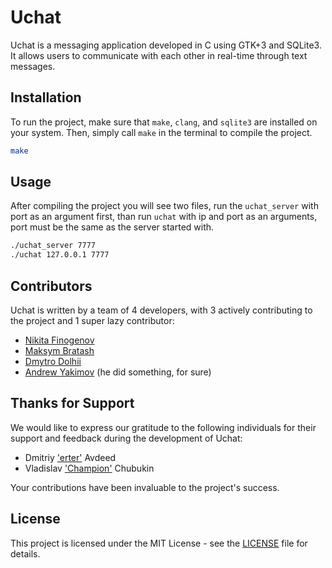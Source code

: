 # Uchat

Uchat is a messaging application developed in C using GTK+3 and SQLite3. It allows users to communicate with each other in real-time through text messages.

## Installation

To run the project, make sure that `make`, `clang`, and `sqlite3` are installed on your system. Then, simply call `make` in the terminal to compile the project.

```bash
make
```

## Usage

After compiling the project you will see two files, run the `uchat_server` with port as an argument first, than run `uchat` with ip and port as an arguments, port must be the same as the server started with.

```bash
./uchat_server 7777
./uchat 127.0.0.1 7777
```

## Contributors

Uchat is written by a team of 4 developers, with 3 actively contributing to the project and 1 super lazy contributor:

- [Nikita Finogenov](https://github.com/nikFinogenov)
- [Maksym Bratash](https://github.com/kitska)
- [Dmytro Dolhii](https://github.com/DMYTRO-DOLHII)
- [Andrew Yakimov](https://github.com/WoCCeR) (he did something, for sure)

## Thanks for Support

We would like to express our gratitude to the following individuals for their support and feedback during the development of Uchat:

- Dmitriy ['erter'](https://steamcommunity.com/profiles/76561199014577745) Avdeed 
- Vladislav ['Champion'](https://steamcommunity.com/profiles/76561199022185683) Chubukin

Your contributions have been invaluable to the project's success.

## License

This project is licensed under the MIT License - see the [LICENSE](LICENSE) file for details.
